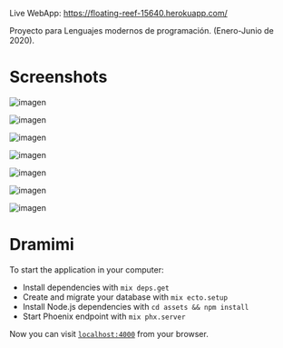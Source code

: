 Live WebApp: https://floating-reef-15640.herokuapp.com/

Proyecto para Lenguajes modernos de programación. (Enero-Junio de 2020).

# Screenshots

![imagen](https://user-images.githubusercontent.com/30305964/76489824-1e9a8c80-63ef-11ea-95bd-37a560f0c7a5.png)

![imagen](https://user-images.githubusercontent.com/30305964/76489857-2e19d580-63ef-11ea-9533-be63854d777c.png)

![imagen](https://user-images.githubusercontent.com/30305964/76489882-3ffb7880-63ef-11ea-920d-bea69234688a.png)

![imagen](https://user-images.githubusercontent.com/30305964/76489902-50abee80-63ef-11ea-8866-1ba2bede86d3.png)

![imagen](https://user-images.githubusercontent.com/30305964/76489917-5b668380-63ef-11ea-8eb0-a71f84107ed0.png)

![imagen](https://user-images.githubusercontent.com/30305964/76489957-6f11ea00-63ef-11ea-8e9f-c61051a59644.png)

![imagen](https://user-images.githubusercontent.com/30305964/76490006-80f38d00-63ef-11ea-9d90-dacdbdf4b86f.png)


# Dramimi

To start the application in your computer:

  * Install dependencies with `mix deps.get`
  * Create and migrate your database with `mix ecto.setup`
  * Install Node.js dependencies with `cd assets && npm install`
  * Start Phoenix endpoint with `mix phx.server`

Now you can visit [`localhost:4000`](http://localhost:4000) from your browser.


